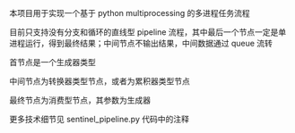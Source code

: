 本项目用于实现一个基于 python multiprocessing 的多进程任务流程

目前只支持没有分支和循环的直线型 pipeline 流程，其中最后一个节点一定是单进程运行，得到最终结果；中间节点不输出结果，中间数据通过 queue 流转

首节点是一个生成器类型

中间节点为转换器类型节点，或者为累积器类型节点

最终节点为消费型节点，其参数为生成器

更多技术细节见 sentinel_pipeline.py 代码中的注释
